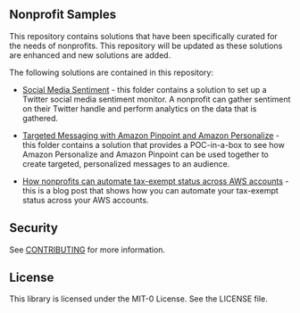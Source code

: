 ## Nonprofit Samples

This repository contains solutions that have been specifically curated for the needs of nonprofits. This repository will be updated as these solutions are enhanced and new solutions are added.

The following solutions are contained in this repository:
* [Social Media Sentiment](Social_Media_Sentiment/README.md) - this folder contains a solution to set up a Twitter social media sentiment monitor. A nonprofit can gather sentiment on their Twitter handle and perform analytics on the data that is gathered.

* [Targeted Messaging with Amazon Pinpoint and Amazon Personalize](Targeted_Messaging_With_Pinpoint_and_Personalize/README.md) - this folder contains a solution that provides a POC-in-a-box to see how Amazon Personalize and Amazon Pinpoint can be used together to create targeted, personalized messages to an audience.

* [How nonprofits can automate tax-exempt status across AWS accounts](https://aws.amazon.com/blogs/publicsector/how-nonprofits-can-automate-tax-exempt-status-across-aws-accounts/) - this is a blog post that shows how you can automate your tax-exempt status across your AWS accounts.

## Security

See [CONTRIBUTING](CONTRIBUTING.md#security-issue-notifications) for more information.

## License

This library is licensed under the MIT-0 License. See the LICENSE file.

